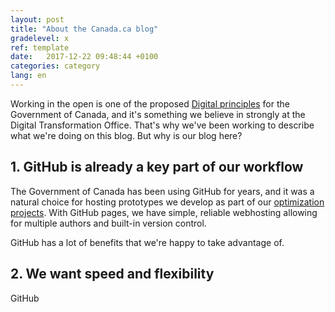 ```yaml
---
layout: post
title: "About the Canada.ca blog"
gradelevel: x
ref: template
date:   2017-12-22 09:48:44 +0100
categories: category
lang: en
---
```


<!-- Why we do the blog here:

* We use GitHub all the time anyway
* GitHub pages is easy if you're used to GitHub
* Built-in version control is good
* AEM can't do any blog-like things so that wasn't an option
* We want to be able to make changes rapidly and avoid a long publication schedule
* We want our work to be in the open

-->


Working in the open is one of the proposed [Digital principles](http://open.canada.ca/en/blog/digital-principles) for the Government of Canada, and it's something we believe in strongly at the Digital Transformation Office. That's why we've been working to describe what we're doing on this blog. But why is our blog here?

## 1. GitHub is already a key part of our workflow

The Government of Canada has been using GitHub for years, and it was a natural choice for hosting prototypes we develop as part of our [optimization projects](https://canada-ca.github.io/category/2017/12/12/optimization-overview.html). With GitHub pages, we have simple, reliable webhosting allowing for multiple authors and built-in version control. 

GitHub has a lot of benefits that we're happy to take advantage of. 

## 2. We want speed and flexibility

GitHub 


